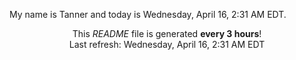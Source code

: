 My name is Tanner and today is Wednesday, April 16, 2:31 AM EDT.

<p align="center">This <i>README</i> file is generated <b>every 3 hours</b>!</br>Last refresh: Wednesday, April 16, 2:31 AM EDT<br /></p>
